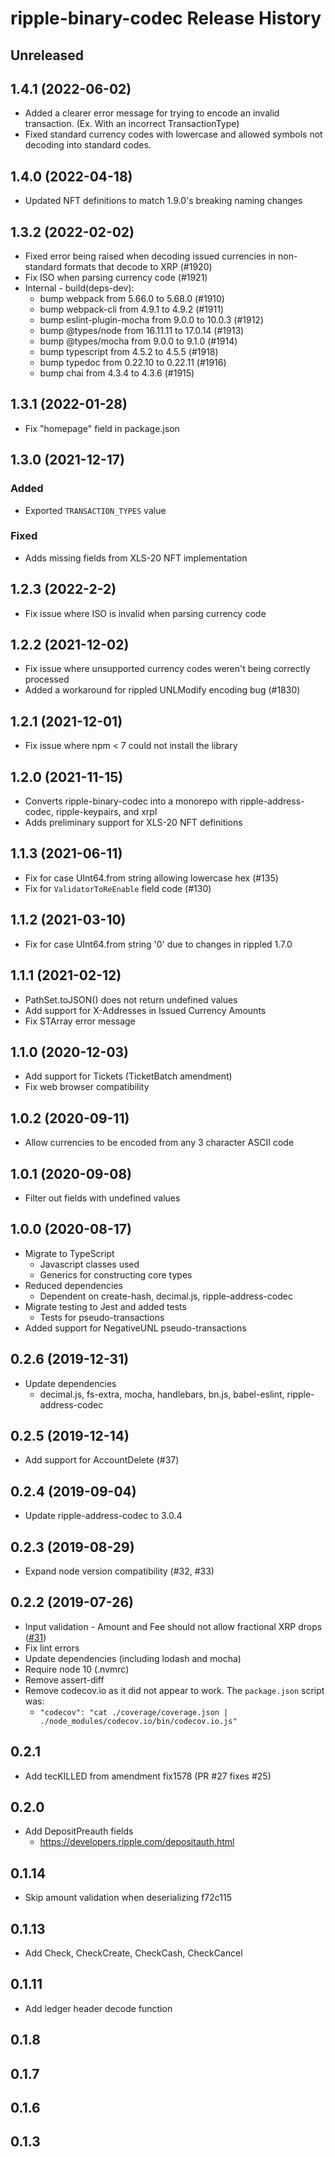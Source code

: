 # ripple-binary-codec Release History

## Unreleased

## 1.4.1 (2022-06-02)
- Added a clearer error message for trying to encode an invalid transaction. (Ex. With an incorrect TransactionType)
- Fixed standard currency codes with lowercase and allowed symbols not decoding into standard codes.

## 1.4.0 (2022-04-18)
- Updated NFT definitions to match 1.9.0's breaking naming changes

## 1.3.2 (2022-02-02)
- Fixed error being raised when decoding issued currencies in non-standard formats that decode to XRP (#1920)
- Fix ISO when parsing currency code (#1921)
- Internal - build(deps-dev):
  - bump webpack from 5.66.0 to 5.68.0 (#1910)
  - bump webpack-cli from 4.9.1 to 4.9.2 (#1911)
  - bump eslint-plugin-mocha from 9.0.0 to 10.0.3 (#1912)
  - bump @types/node from 16.11.11 to 17.0.14 (#1913)
  - bump @types/mocha from 9.0.0 to 9.1.0 (#1914)
  - bump typescript from 4.5.2 to 4.5.5 (#1918)
  - bump typedoc from 0.22.10 to 0.22.11 (#1916)
  - bump chai from 4.3.4 to 4.3.6 (#1915)

## 1.3.1 (2022-01-28)
- Fix "homepage" field in package.json

## 1.3.0 (2021-12-17)
### Added
- Exported `TRANSACTION_TYPES` value
### Fixed
- Adds missing fields from XLS-20 NFT implementation

## 1.2.3 (2022-2-2)
- Fix issue where ISO is invalid when parsing currency code

## 1.2.2 (2021-12-02)
- Fix issue where unsupported currency codes weren't being correctly processed
- Added a workaround for rippled UNLModify encoding bug (#1830)

## 1.2.1 (2021-12-01)
- Fix issue where npm < 7 could not install the library

## 1.2.0 (2021-11-15)
- Converts ripple-binary-codec into a monorepo with ripple-address-codec,
  ripple-keypairs, and xrpl
- Adds preliminary support for XLS-20 NFT definitions

## 1.1.3 (2021-06-11)
- Fix for case UInt64.from string allowing lowercase hex (#135)
- Fix for `ValidatorToReEnable` field code (#130)

## 1.1.2 (2021-03-10)
- Fix for case UInt64.from string '0' due to changes in rippled 1.7.0

## 1.1.1 (2021-02-12)
- PathSet.toJSON() does not return undefined values
- Add support for X-Addresses in Issued Currency Amounts
- Fix STArray error message

## 1.1.0 (2020-12-03)
- Add support for Tickets (TicketBatch amendment)
- Fix web browser compatibility

## 1.0.2 (2020-09-11)
- Allow currencies to be encoded from any 3 character ASCII code

## 1.0.1 (2020-09-08)
- Filter out fields with undefined values

## 1.0.0 (2020-08-17)

- Migrate to TypeScript
  - Javascript classes used
  - Generics for constructing core types
- Reduced dependencies
  - Dependent on create-hash, decimal.js, ripple-address-codec
- Migrate testing to Jest and added tests
  - Tests for pseudo-transactions
- Added support for NegativeUNL pseudo-transactions

## 0.2.6 (2019-12-31)

- Update dependencies
  - decimal.js, fs-extra, mocha, handlebars, bn.js, babel-eslint, ripple-address-codec

## 0.2.5 (2019-12-14)

- Add support for AccountDelete (#37)

## 0.2.4 (2019-09-04)

- Update ripple-address-codec to 3.0.4

## 0.2.3 (2019-08-29)

- Expand node version compatibility (#32, #33)

## 0.2.2 (2019-07-26)

- Input validation - Amount and Fee should not allow fractional XRP drops ([#31](https://github.com/ripple/ripple-binary-codec/issues/31))
- Fix lint errors
- Update dependencies (including lodash and mocha)
- Require node 10 (.nvmrc)
- Remove assert-diff
- Remove codecov.io as it did not appear to work. The `package.json` script was:
  - `"codecov": "cat ./coverage/coverage.json | ./node_modules/codecov.io/bin/codecov.io.js"`

## 0.2.1

- Add tecKILLED from amendment fix1578 (PR #27 fixes #25)

## 0.2.0

- Add DepositPreauth fields
  - https://developers.ripple.com/depositauth.html

## 0.1.14

- Skip amount validation when deserializing f72c115

## 0.1.13

- Add Check, CheckCreate, CheckCash, CheckCancel

## 0.1.11

- Add ledger header decode function

## 0.1.8

## 0.1.7

## 0.1.6

## 0.1.3
